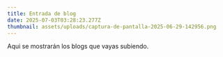 ```yaml
---
title: Entrada de blog
date: 2025-07-03T03:28:23.277Z
thumbnail: assets/uploads/captura-de-pantalla-2025-06-29-142956.png
---
```

A﻿qui se mostrarán los blogs que vayas subiendo.